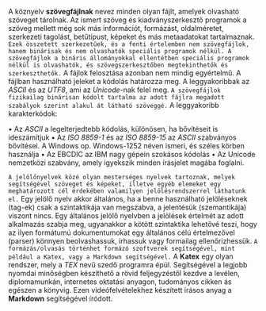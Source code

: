 A köznyelv **szövegfájlnak** nevez minden olyan fájlt, amelyek olvasható szöveget tárolnak. Az ismert szöveg és kiadványszerkesztő programok a szöveg mellett még sok más információt, formázást, oldalméretet, szerkezeti tagolást, betűtípust, képeket és más metaadatokat tartalmaznak. `Ezek összetett szerkezetűek, és a fenti értelemben nem szövegfájlok, hanem binárisak és nem olvashatók speciális programok nélkül. A szövegfájlok a bináris állományokkal ellentétben speciális programok nélkül is olvashatók, és szövegszerkesztőben megtekinthetők és szerkeszthetők.` A fájlok felosztása azonban nem mindig egyértelmű. A fájlban használható jeleket a kódolás határozza meg. A leggyakoribbak az _ASCII_ és az _UTF8_, ami az _Unicode_-nak felel meg. `A szövegfájlok fizikailag binárisan kódolt tartalma az adott fájlra megadott szabályok szerint alakul át látható szöveggé.` A leggyakoribb karakterkódok:

•	Az _ASCII_ a legelterjedtebb kódolás, különösen, ha bővítéseit is ideszámítjuk
•	Az _ISO 8859-1_ és az _ISO 8859-15_ az _ASCII_ szabványos bővítései. A Windows op. Windows-1252 néven ismeri, és széles körben használja
•	Az EBCDIC az IBM nagy gépein szokásos kódolás
•	Az Unicode nemzetközi szabvány, amely igyekszik minden írásjelet magába foglalni.

`A jelölőnyelvek közé olyan mesterséges nyelvek tartoznak, melyek segítségével szöveget és képeket, illetve egyéb elemeket egy meghatározott cél érdekében valamilyen jelölésrendszerrel láthatunk el.` Egy jelölő nyelv akkor általános, ha a benne használható jelöléseknek (tag-ek) csak a szintaktikája van megszabva, a jelentésük (szemantikája) viszont nincs. Egy általános jelölő nyelvben a jelölések értelmét az adott alkalmazás szabja meg, ugyanakkor a kötött szintaktika lehetővé teszi, hogy az ilyen formátumú dokumentumokat egy általános célú értelmezővel (parser) könnyen beolvashassuk, írhassuk vagy formailag ellenőrizhessük. `A formázás/olvasás történhet formázó szoftverek segítségével, mint például a Katex, vagy a Markdown segítségével.` A **Katex** egy olyan rendszer, mely a _TEX_ nevű szedő programra épül. Segítségével a legjobb nyomdai minőségben készíthető a rövid feljegyzéstől kezdve a levélen, diplomamunkán, internetes oktatási anyagon, tudományos cikken ás egészen a könyvig. Ezen videófelvételekhez készített írásos anyag a **Markdown** segítségével íródott.

